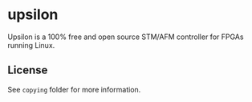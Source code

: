 # upsilon

Upsilon is a 100% free and open source STM/AFM controller for FPGAs running
Linux.

## License

See `copying` folder for more information.
